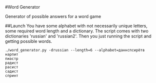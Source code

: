 #Word Generator

Generator of possible answers for a word game

##Launch
You have some alphabet with not necessarily unique letters, some required word length and a dictionary. The script comes with two dictionaries 'russian' and 'russian2'.
Then you just running the script and getting possible words.

```
./word_generator.py -drussian --length=6 --alphabet=даннспсирётв
нарпит
пиастр
радист
расист
садист
спринт
```
